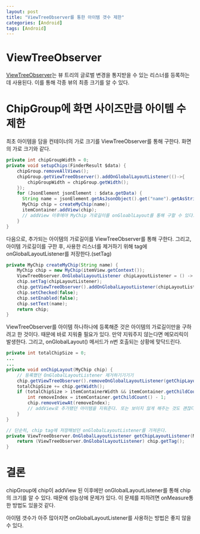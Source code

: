 ```yaml
---
layout: post
title: "ViewTreeObserver를 통한 아이템 갯수 제한"
categories: [Android]
tags: [Android]
---
```


# ViewTreeObserver

[ViewTreeObserver](https://developer.android.com/reference/android/view/ViewTreeObserver)는 뷰 트리의 글로벌 변경을 통지받을 수 있는 리스너를 등록하는데 사용된다. 이를 통해 각종 뷰의 최종 크기를 알 수 있다.

# ChipGroup에 화면 사이즈만큼 아이템 수 제한 

최초 아이템을 담을 컨테이너의 가로 크기를 ViewTreeObserver를 통해 구한다. 화면의 가로 크기와 같다.

```java
private int chipGroupWidth = 0;
private void setupChips(FinderResult $data) {
    chipGroup.removeAllViews();
    chipGroup.getViewTreeObserver().addOnGlobalLayoutListener(()->{
        chipGroupWidth = chipGroup.getWidth();
    });
    for (JsonElement jsonElement : $data.getData) {
      String name = jsonElement.getAsJsonObject().get("name").getAsString();
      MyChip chip = createMyChip(name);
      itemContainer.addView(chip); 
      // addView 이후에야 MyChip 가로길이를 onGloablLayout를 통해 구할 수 있다.
    }
}

```

다음으로, 추가되는 아이템의 가로길이를 ViewTreeObserver를 통해 구한다. 그리고, 아이템 가로길이를 구한 후, 사용한 리스너를 제거하기 위해 tag에 onGlobalLayoutListener를 저장한다.(setTag)

```java
private MyChip createMyChip(String name) {
	MyChip chip = new MyChip(itemView.getContext());
    ViewTreeObserver.OnGlobalLayoutListener chipLayoutListener = () -> onChipLayout(chip);
    chip.setTag(chipLayoutListener);
    chip.getViewTreeObserver().addOnGlobalLayoutListener(chipLayoutListener);
    chip.setChecked(false);
    chip.setEnabled(false);
    chip.setText(name);
    return chip;
}
```

ViewTreeObserver를 아이템 하나하나에 등록해준 것은 아이템의 가로길이만을 구하려고 한 것이다. 때문에 바로 지워줄 필요가 있다. 만약 지워주지 않는다면 메모리릭이 발생한다. 그리고, onGlobalLayout() 메서드가 n번 호출되는 상황에 맞닥드린다.

```java
private int totalChipSize = 0; 
...
...
private void onChipLayout(MyChip chip) {
    // 등록했던 OnGlobalLayoutListener 제거하기기기기
	chip.getViewTreeObserver().removeOnGlobalLayoutListener(getChipLayoutListener(chip));
	totalChipSize += chip.getWidth();
	if (totalChipSize > itemContainerWidth && itemContainer.getChildCount() > 0) {
		int removeIndex = itemContainer.getChildCount() - 1;
      	chip.removeViewAt(removeIndex);
        // addView로 추가됐던 아이템을 지워준다. 또는 보이지 않게 해주는 것도 괜찮다.
	}
}

```

```java
// 단순히, chip tag에 저장해놨던 onGlobalLayoutListener를 가져온다.
private ViewTreeObserver.OnGlobalLayoutListener getChipLayoutListener(MyChip chip) {
	return (ViewTreeObserver.OnGlobalLayoutListener) chip.getTag();
}
```

# 결론

chipGroup에 chip이 addView 된 이후에만 onGlobalLayoutListener를 통해 chip의 크기를 알 수 있다. 때문에 성능상에 문제가 있다. 이 문제를 피하려면 onMeasure통한 방법도 있을것 같다.

아이템 갯수가 아주 많아지면 onGlobalLayoutListener를 사용하는 방법은 좋지 않을 수 있다.